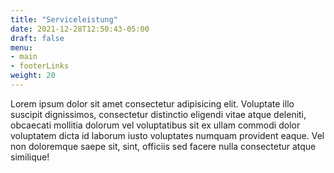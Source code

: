 ```yaml
---
title: "Serviceleistung"
date: 2021-12-28T12:50:43-05:00
draft: false
menu: 
- main
- footerLinks
weight: 20
---
```


Lorem ipsum dolor sit amet consectetur adipisicing elit. Voluptate illo suscipit dignissimos, consectetur distinctio eligendi vitae atque deleniti, obcaecati mollitia dolorum vel voluptatibus sit ex ullam commodi dolor voluptatem dicta id laborum iusto voluptates numquam provident eaque. Vel non doloremque saepe sit, sint, officiis sed facere nulla consectetur atque similique!